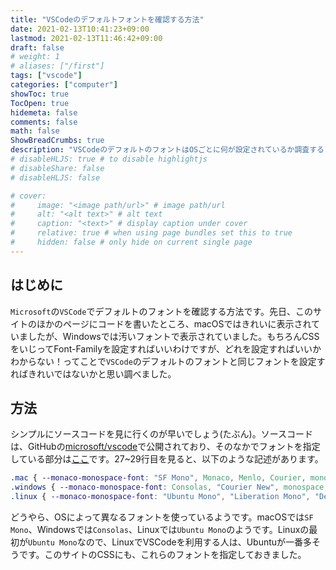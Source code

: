 ```yaml
---
title: "VSCodeのデフォルトフォントを確認する方法"
date: 2021-02-13T10:41:23+09:00
lastmod: 2021-02-13T11:46:42+09:00
draft: false
# weight: 1
# aliases: ["/first"]
tags: ["vscode"]
categories: ["computer"]
showToc: true
TocOpen: true
hidemeta: false
comments: false
math: false
ShowBreadCrumbs: true
description: "VSCodeのデフォルトのフォントはOSごとに何が設定されているか調査する"
# disableHLJS: true # to disable highlightjs
# disableShare: false
# disableHLJS: false

# cover:
#     image: "<image path/url>" # image path/url
#     alt: "<alt text>" # alt text
#     caption: "<text>" # display caption under cover
#     relative: true # when using page bundles set this to true
#     hidden: false # only hide on current single page
---
```

## はじめに
`Microsoft`の`VSCode`でデフォルトのフォントを確認する方法です。先日、このサイトのほかのページにコードを書いたところ、macOSではきれいに表示されていましたが、Windowsでは汚いフォントで表示されていました。もちろんCSSをいじってFont-Familyを設定すればいいわけですが、どれを設定すればいいかわからない！ってことで`VSCode`のデフォルトのフォントと同じフォントを設定すればきれいではないかと思い調べました。

## 方法
シンプルにソースコードを見に行くのが早いでしょう(たぶん)。ソースコードは、GitHubの[microsoft/vscode](https://github.com/microsoft/vscode)で公開されており、そのなかでフォントを指定している部分は[ここ](https://github.com/microsoft/vscode/blob/master/src/vs/workbench/browser/media/style.css)です。27~29行目を見ると、以下のような記述があります。
```css
.mac { --monaco-monospace-font: "SF Mono", Monaco, Menlo, Courier, monospace; }
.windows { --monaco-monospace-font: Consolas, "Courier New", monospace; }
.linux { --monaco-monospace-font: "Ubuntu Mono", "Liberation Mono", "DejaVu Sans Mono", "Courier New", monospace; }
```
どうやら、OSによって異なるフォントを使っているようです。macOSでは`SF Mono`、Windowsでは`Consolas`、Linuxでは`Ubuntu Mono`のようです。Linuxの最初が`Ubuntu Mono`なので、LinuxでVSCodeを利用する人は、Ubuntuが一番多そうです。このサイトのCSSにも、これらのフォントを指定しておきました。